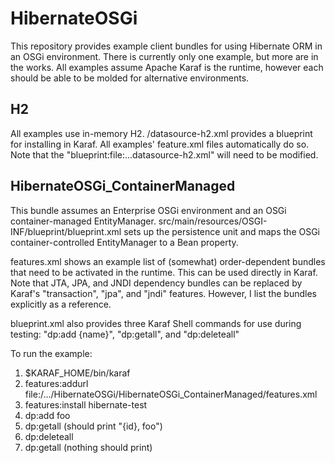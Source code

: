 HibernateOSGi
=============

This repository provides example client bundles for using Hibernate ORM in an OSGi environment.  There is currently only one example, but more are in the works.  All examples assume Apache Karaf is the runtime, however each should be able to be molded for alternative environments.

H2
--

All examples use in-memory H2.  /datasource-h2.xml provides a blueprint for installing in Karaf.  All examples' feature.xml files automatically do so.  Note that the "blueprint:file:...datasource-h2.xml" will need to be modified.

HibernateOSGi_ContainerManaged
------------------------------

This bundle assumes an Enterprise OSGi environment and an OSGi container-managed EntityManager.  src/main/resources/OSGI-INF/blueprint/blueprint.xml sets up the persistence unit and maps the OSGi container-controlled EntityManager to a Bean property.

features.xml shows an example list of (somewhat) order-dependent bundles that need to be activated in the runtime.  This can be used directly in Karaf.  Note that JTA, JPA, and JNDI dependency bundles can be replaced by Karaf's "transaction", "jpa", and "jndi" features.  However, I list the bundles explicitly as a reference.

blueprint.xml also provides three Karaf Shell commands for use during testing:  "dp:add {name}", "dp:getall", and "dp:deleteall"

To run the example:
1.  $KARAF_HOME/bin/karaf
2.  features:addurl file:/.../HibernateOSGi/HibernateOSGi_ContainerManaged/features.xml
3.  features:install hibernate-test
4.  dp:add foo
5.  dp:getall (should print "{id}, foo")
6.  dp:deleteall
7.  dp:getall (nothing should print)
